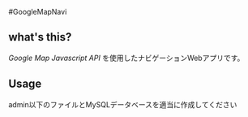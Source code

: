 #GoogleMapNavi

## what's this?
*Google Map Javascript API* を使用したナビゲーションWebアプリです。

## Usage
admin以下のファイルとMySQLデータベースを適当に作成してください
